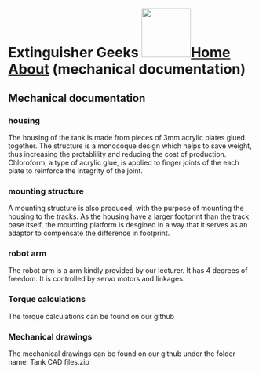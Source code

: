 # Extinguisher Geeks <img src="https://www.hrlcomp.com/wp-content/uploads/2018/08/Fire-Extinguisher-Training-1350x675.jpg" width="100">[Home](homepage.md)     [About]() (mechanical documentation)

## Mechanical documentation

### housing
The housing of the tank is made from pieces of 3mm acrylic plates glued together. The structure is a monocoque design which helps to save weight, thus increasing the protablility and reducing the cost of production. Chloroform, a type of acrylic glue, is applied to finger joints of the each plate to reinforce the integrity of the joint. 

### mounting structure
A mounting structure is also produced, with the purpose of mounting the housing to the tracks. As the housing have a larger footprint than the track base itself, the mounting platform is desgined in a way that it serves as an adaptor to compensate the difference in footprint. 

### robot arm
The robot arm is a arm kindly provided by our lecturer. It has 4 degrees of freedom. It is controlled by servo motors and linkages. 

### Torque calculations
The torque calculations can be found on our github 

### Mechanical drawings
The mechanical drawings can be found on our github under the folder name: <a href:Tank CAD files.zip> Tank CAD files.zip</a>

